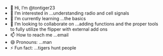 - 👋 Hi, I’m @tontiger23
- 👀 I’m interested in ...understanding radio and cell signals
- 🌱 I’m currently learning ...the basics
- 💞️ I’m looking to collaborate on ...adding functions and the proper tools to fully utilize the flipper with external add ons 
- 📫 How to reach me ...email
- 😄 Pronouns: ...man
- ⚡ Fun fact: ...tigers hunt people

<!---
tontiger23/tontiger23 is a ✨ special ✨ repository because its `README.md` (this file) appears on your GitHub profile.
You can click the Preview link to take a look at your changes.
--->

